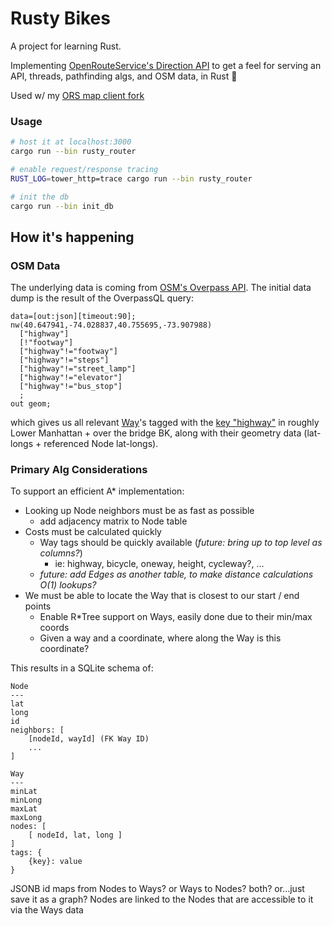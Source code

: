 # Rusty Bikes

A project for learning Rust.

Implementing [OpenRouteService's Direction API](https://giscience.github.io/openrouteservice/api-reference/endpoints/directions/) to get a feel for serving an API, threads, pathfinding algs, and OSM data, in Rust :crab:

Used w/ my [ORS map client fork](https://github.com/binhrobles/ors-map-client-rusty-fork)

### Usage

```bash
# host it at localhost:3000
cargo run --bin rusty_router

# enable request/response tracing
RUST_LOG=tower_http=trace cargo run --bin rusty_router

# init the db
cargo run --bin init_db
```

## How it's happening

### OSM Data

The underlying data is coming from [OSM's Overpass API](https://wiki.openstreetmap.org/wiki/Overpass_API). The initial data dump is the result of the OverpassQL query:

```
data=[out:json][timeout:90];
nw(40.647941,-74.028837,40.755695,-73.907988)
  ["highway"]
  [!"footway"]
  ["highway"!="footway"]
  ["highway"!="steps"]
  ["highway"!="street_lamp"]
  ["highway"!="elevator"]
  ["highway"!="bus_stop"]
  ;
out geom;
```

which gives us all relevant [Way](https://wiki.openstreetmap.org/wiki/Way)'s tagged with the [key "highway"](https://wiki.openstreetmap.org/wiki/Key:highway) in roughly Lower Manhattan + over the bridge BK, along with their geometry data (lat-longs + referenced Node lat-longs).

### Primary Alg Considerations

To support an efficient A\* implementation:

- Looking up Node neighbors must be as fast as possible
  - add adjacency matrix to Node table
- Costs must be calculated quickly
  - Way tags should be quickly available (_future: bring up to top level as columns?_)
    - ie: highway, bicycle, oneway, height, cycleway?, ...
  - _future: add Edges as another table, to make distance calculations O(1) lookups?_
- We must be able to locate the Way that is closest to our start / end points
  - Enable R\*Tree support on Ways, easily done due to their min/max coords
  - Given a way and a coordinate, where along the Way is this coordinate?

This results in a SQLite schema of:

```
Node
---
lat
long
id
neighbors: [
	[nodeId, wayId] (FK Way ID)
	...
]

Way
---
minLat
minLong
maxLat
maxLong
nodes: [
	[ nodeId, lat, long ]
]
tags: {
	{key}: value
}
```

JSONB id maps from Nodes to Ways? or Ways to Nodes? both?
or...just save it as a graph? Nodes are linked to the Nodes that are accessible to it via the Ways data
